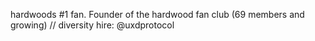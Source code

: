 hardwoods #1 fan. Founder of the hardwood fan club (69 members and growing) // diversity hire: @uxdprotocol
